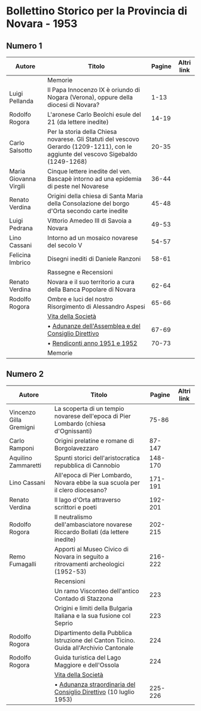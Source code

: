 # Bollettino Storico per la Provincia di Novara - 1953

## Numero 1

| Autore                 | Titolo                                                                                                                              | Pagine | Altri link |
|------------------------|-------------------------------------------------------------------------------------------------------------------------------------|--------|------------|
|                        | Memorie                                                                                                                             |        |            |
| Luigi Pellanda         | Il Papa Innocenzo IX è oriundo di Nogara (Verona), oppure della diocesi di Novara?                                                  | 1-13   |            |
| Rodolfo Rogora         | L'aronese Carlo Beolchi esule del 21 (da lettere inedite)                                                                           | 14-19  |            |
| Carlo Salsotto         | Per la storia della Chiesa novarese. Gli Statuti del vescovo Gerardo (1209-1211), con le aggiunte del vescovo Sigebaldo (1249-1268) | 20-35  |            |
| Maria Giovanna Virgili | Cinque lettere inedite del ven. Bascapè intorno ad una epidemia di peste nel Novarese                                               | 36-44  |            |
| Renato Verdina         | Origini della chiesa di Santa Maria della Consolazione del borgo d'Orta secondo carte inedite                                       | 45-48  |            |
| Luigi Pedrana          | Vittorio Amedeo III di Savoia a Novara                                                                                              | 49-53  |            |
| Lino Cassani           | Intorno ad un mosaico novarese del secolo V                                                                                         | 54-57  |            |
| Felicina Imbrico       | Disegni inediti di Daniele Ranzoni                                                                                                  | 58-61  |            |
|                        | Rassegne e Recensioni                                                                                                               |        |            |
| Renato Verdina         | Novara e il suo territorio a cura della Banca Popolare di Novara                                                                    | 62-64  |            |
| Rodolfo Rogora         | Ombre e luci del nostro Risorgimento di Alessandro Aspesi                                                                           | 65-66  |            |
|                        | [Vita della Società](http://www.ssno.it/BSPNo/bspn_vita53.html#530-1)                                                               |        |            |
|                        | • [Adunanze dell'Assemblea e del Consiglio Direttivo](http://www.ssno.it/BSPNo/bspn_vita53.html#531)                                | 67-69  |            |
|                        | • [Rendiconti anno 1951 e 1952](http://www.ssno.it/BSPNo/bspn_vita53.html#532)                                                      | 70-73  |            |
|                        | Memorie                                                                                                                             |        |            |

## Numero 2

| Autore                  | Titolo                                                                                                             | Pagine  | Altri link |
|-------------------------|--------------------------------------------------------------------------------------------------------------------|---------|------------|
| Vincenzo Gilla Gremigni | La scoperta di un tempio novarese dell'epoca di Pier Lombardo (chiesa d'Ognissanti)                                | 75-86   |            |
| Carlo Ramponi           | Origini prelatine e romane di Borgolavezzaro                                                                       | 87-147  |            |
| Aquilino Zammaretti     | Spunti storici dell'aristocratica repubblica di Cannobio                                                           | 148-170 |            |
| Lino Cassani            | All'epoca di Pier Lombardo, Novara ebbe la sua scuola per il clero diocesano?                                      | 171-191 |            |
| Renato Verdina          | Il lago d'Orta attraverso scrittori e poeti                                                                        | 192-201 |            |
| Rodolfo Rogora          | Il neutralismo dell'ambasciatore novarese Riccardo Bollati (da lettere inedite)                                    | 202-215 |            |
| Remo Fumagalli          | Apporti al Museo Civico di Novara in seguito a ritrovamenti archeologici (1952-53)                                 | 216-222 |            |
|                         | Recensioni                                                                                                         |         |            |
|                         | Un ramo Visconteo dell'antico Contado di Stazzona                                                                  | 223     |            |
|                         | Origini e limiti della Bulgaria Italiana e la sua fusione col Seprio                                               | 223     |            |
| Rodolfo Rogora          | Dipartimento della Pubblica Istruzione del Canton Ticino. Guida all'Archivio Cantonale                             | 224     |            |
| Rodolfo Rogora          | Guida turistica del Lago Maggiore e dell'Ossola                                                                    | 224     |            |
|                         | [Vita della Società](http://www.ssno.it/BSPNo/bspn_vita53.html#530-2)                                              |         |            |
|                         | • [Adunanza straordinaria del Consiglio Direttivo](http://www.ssno.it/BSPNo/bspn_vita53.html#533) (10 luglio 1953) | 225-226 |            |
